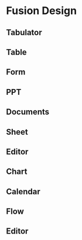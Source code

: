 # Fusion Design

## Tabulator

## Table

## Form

## PPT

## Documents

## Sheet

## Editor

## Chart

## Calendar

## Flow

## Editor
